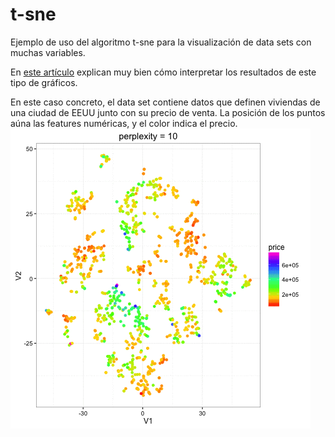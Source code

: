 # t-sne

Ejemplo de uso del algoritmo t-sne para la visualización de data sets con muchas variables.

En [este artículo](http://distill.pub/2016/misread-tsne/) explican muy bien cómo interpretar los resultados de este tipo de gráficos.

En este caso concreto, el data set contiene datos que definen viviendas de una ciudad de EEUU junto con su precio de venta. La posición de los puntos aúna las features numéricas, y el color indica el precio.  
![resultado](https://github.com/josealber84/t-sne/blob/master/animation.gif)
